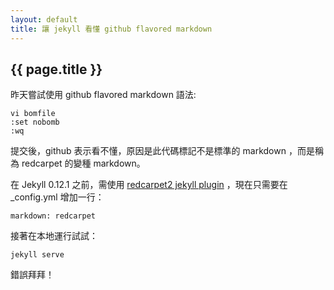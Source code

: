 ```yaml
---
layout: default
title: 讓 jekyll 看懂 github flavored markdown
---
```

<h2>{{ page.title }}</h2>
昨天嘗試使用 github flavored markdown 語法:

>
```
vi bomfile
:set nobomb
:wq
```
>

提交後，github 表示看不懂，原因是此代碼標記不是標準的 markdown ，而是稱為 redcarpet 的變種 markdown。

在 Jekyll 0.12.1 之前，需使用 [redcarpet2 jekyll plugin](https://github.com/nono/Jekyll-plugins) ，現在只需要在 _config.yml 增加一行：

```
markdown: redcarpet
```

接著在本地運行試試：

```
jekyll serve
```

錯誤拜拜！